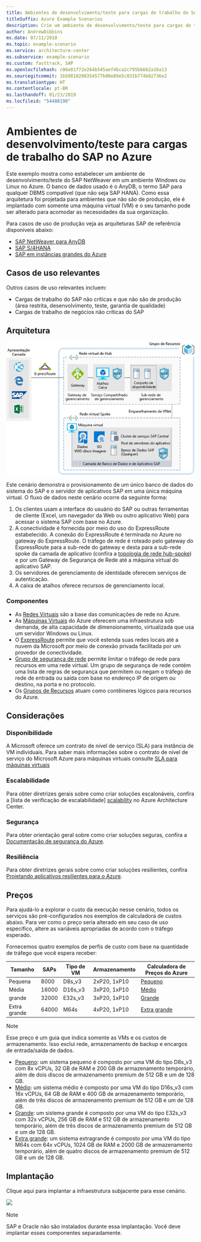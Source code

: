 ```yaml
---
title: Ambientes de desenvolvimento/teste para cargas de trabalho do SAP
titleSuffix: Azure Example Scenarios
description: Crie um ambiente de desenvolvimento/teste para cargas de trabalho do SAP.
author: AndrewDibbins
ms.date: 07/11/2018
ms.topic: example-scenario
ms.service: architecture-center
ms.subservice: example-scenario
ms.custom: fasttrack, SAP
ms.openlocfilehash: c06e81f72e264b545aef4bca2c795bb662a16a13
ms.sourcegitcommit: 1b50810208354577b00e89e5c031b774b02736e2
ms.translationtype: HT
ms.contentlocale: pt-BR
ms.lasthandoff: 01/23/2019
ms.locfileid: "54488198"
---
```

# <a name="devtest-environments-for-sap-workloads-on-azure"></a>Ambientes de desenvolvimento/teste para cargas de trabalho do SAP no Azure

Este exemplo mostra como estabelecer um ambiente de desenvolvimento/teste do SAP NetWeaver em um ambiente Windows ou Linux no Azure. O banco de dados usado é o AnyDB, o termo SAP para qualquer DBMS compatível (que não seja SAP HANA). Como essa arquitetura foi projetada para ambientes que não são de produção, ele é implantado com somente uma máquina virtual (VM) e o seu tamanho pode ser alterado para acomodar as necessidades da sua organização.

Para casos de uso de produção veja as arquiteturas SAP de referência disponíveis abaixo:

- [SAP NetWeaver para AnyDB][sap-netweaver]
- [SAP S/4HANA][sap-hana]
- [SAP em instâncias grandes do Azure][sap-large]

## <a name="relevant-use-cases"></a>Casos de uso relevantes

Outros casos de uso relevantes incluem:

- Cargas de trabalho do SAP não críticas e que não são de produção (área restrita, desenvolvimento, teste, garantia de qualidade)
- Cargas de trabalho de negócios não críticas do SAP

## <a name="architecture"></a>Arquitetura

![Diagrama de arquitetura para ambientes de desenvolvimento/teste para cargas de trabalho do SAP](./media/architecture-sap-dev-test.png)

Este cenário demonstra o provisionamento de um único banco de dados do sistema do SAP e o servidor de aplicativos SAP em uma única máquina virtual. O fluxo de dados neste cenário ocorre da seguinte forma:

1. Os clientes usam a interface do usuário do SAP ou outras ferramentas de cliente (Excel, um navegador da Web ou outro aplicativo Web) para acessar o sistema SAP com base no Azure.
2. A conectividade é fornecida por meio do uso do ExpressRoute estabelecido. A conexão do ExpressRoute é terminada no Azure no gateway do ExpressRoute. O tráfego de rede é roteado pelo gateway do ExpressRoute para a sub-rede do gateway e desta para a sub-rede spoke da camada de aplicativo (confira a [topologia de rede hub-spoke][hub-spoke]) e por um Gateway de Segurança de Rede até a máquina virtual do aplicativo SAP.
3. Os servidores de gerenciamento de identidade oferecem serviços de autenticação.
4. A caixa de atalhos oferece recursos de gerenciamento local.

### <a name="components"></a>Componentes

- As [Redes Virtuais](/azure/virtual-network/virtual-networks-overview) são a base das comunicações de rede no Azure.
- As [Máquinas Virtuais](/azure/virtual-machines/windows/overview) do Azure oferecem uma infraestrutura sob demanda, de alta capacidade de dimensionamento, virtualizada que usa um servidor Windows ou Linux.
- O [ExpressRoute](/azure/expressroute/expressroute-introduction) permite que você estenda suas redes locais até a nuvem da Microsoft por meio de conexão privada facilitada por um provedor de conectividade.
- [Grupo de segurança de rede](/azure/virtual-network/security-overview) permite limitar o tráfego de rede para recursos em uma rede virtual. Um grupo de segurança de rede contém uma lista de regras de segurança que permitem ou negam o tráfego de rede de entrada ou saída com base no endereço IP de origem ou destino, na porta e no protocolo.
- Os [Grupos de Recursos](/azure/azure-resource-manager/resource-group-overview#resource-groups) atuam como contêineres lógicos para recursos do Azure.

## <a name="considerations"></a>Considerações

### <a name="availability"></a>Disponibilidade

A Microsoft oferece um contrato de nível de serviço (SLA) para instância de VM individuais. Para saber mais informações sobre o contrato de nível de serviço do Microsoft Azure para máquinas virtuais consulte [SLA para máquinas virtuais](https://azure.microsoft.com/support/legal/sla/virtual-machines)

### <a name="scalability"></a>Escalabilidade

Para obter diretrizes gerais sobre como criar soluções escalonáveis, confira a [lista de verificação de escalabilidade] [ scalability] no Azure Architecture Center.

### <a name="security"></a>Segurança

Para obter orientação geral sobre como criar soluções seguras, confira a [Documentação de segurança do Azure][security].

### <a name="resiliency"></a>Resiliência

Para obter diretrizes gerais sobre como criar soluções resilientes, confira [Projetando aplicativos resilientes para o Azure][resiliency].

## <a name="pricing"></a>Preços

Para ajudá-lo a explorar o custo da execução nesse cenário, todos os serviços são pré-configurados nos exemplos de calculadora de custos abaixo. Para ver como o preço seria alterado em seu caso de uso específico, altere as variáveis apropriadas de acordo com o tráfego esperado.

Fornecemos quatro exemplos de perfis de custo com base na quantidade de tráfego que você espera receber:

|Tamanho|SAPs|Tipo de VM|Armazenamento|Calculadora de Preços do Azure|
|----|----|-------|-------|---------------|
|Pequena|8000|D8s_v3|2xP20, 1xP10|[Pequeno](https://azure.com/e/9d26b9612da9466bb7a800eab56e71d1)|
|Média|16000|D16s_v3|3xP20, 1xP10|[Médio](https://azure.com/e/465bd07047d148baab032b2f461550cd)|
grande|32000|E32s_v3|3xP20, 1xP10|[Grande](https://azure.com/e/ada2e849d68b41c3839cc976000c6931)|
Extra grande|64000|M64s|4xP20, 1xP10|[Extra grande](https://azure.com/e/975fb58a965c4fbbb54c5c9179c61cef)|

> [!NOTE]
> Esse preço é um guia que indica somente as VMs e os custos de armazenamento. Isso exclui rede, armazenamento de backup e encargos de entrada/saída de dados.

- [Pequeno](https://azure.com/e/9d26b9612da9466bb7a800eab56e71d1): um sistema pequeno é composto por uma VM do tipo D8s_v3 com 8x vCPUs, 32 GB de RAM e 200 GB de armazenamento temporário, além de dois discos de armazenamento premium de 512 GB e um de 128 GB.
- [Médio](https://azure.com/e/465bd07047d148baab032b2f461550cd): um sistema médio é composto por uma VM do tipo D16s_v3 com 16x vCPUs, 64 GB de RAM e 400 GB de armazenamento temporário, além de três discos de armazenamento premium de 512 GB e um de 128 GB.
- [Grande](https://azure.com/e/ada2e849d68b41c3839cc976000c6931): um sistema grande é composto por uma VM do tipo E32s_v3 com 32x vCPUs, 256 GB de RAM e 512 GB de armazenamento temporário, além de três discos de armazenamento premium de 512 GB e um de 128 GB.
- [Extra grande](https://azure.com/e/975fb58a965c4fbbb54c5c9179c61cef): um sistema extragrande é composto por uma VM do tipo M64s com 64x vCPUs, 1024 GB de RAM e 2000 GB de armazenamento temporário, além de quatro discos de armazenamento premium de 512 GB e um de 128 GB.

## <a name="deployment"></a>Implantação

Clique aqui para implantar a infraestrutura subjacente para esse cenário.

<!-- markdownlint-disable MD033 -->

<a href="https://portal.azure.com/#create/Microsoft.Template/uri/https%3A%2F%2Fraw.githubusercontent.com%2Fmspnp%2Fsolution-architectures%2Fmaster%2Fapps%2Fsap-2tier%2Fazuredeploy.json" target="_blank">
    <img src="https://azuredeploy.net/deploybutton.png"/>
</a>

<!-- markdownlint-enable MD033 -->

> [!NOTE]
> SAP e Oracle não são instalados durante essa implantação. Você deve implantar esses componentes separadamente.

<!-- links -->
[resiliency]: /azure/architecture/resiliency/
[security]: /azure/security/
[scalability]: /azure/architecture/checklist/scalability
[sap-netweaver]: /azure/architecture/reference-architectures/sap/sap-netweaver
[sap-hana]: /azure/architecture/reference-architectures/sap/sap-s4hana
[sap-large]: /azure/architecture/reference-architectures/sap/hana-large-instances
[hub-spoke]: /azure/architecture/reference-architectures/hybrid-networking/hub-spoke
